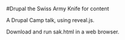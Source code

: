 #Drupal the Swiss Army Knife for content

A Drupal Camp talk, using reveal.js.

Download and run sak.html in a web browser.
